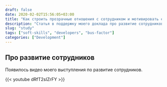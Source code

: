 ```yaml
---
draft: false
date: 2020-02-02T15:56:05+03:00
title: "Как строить прозрачные отношения с сотрудником и мотивировать его развиваться"
description: "Статья в поддержку моего доклада про развитие сотрудников внутри компании"
slug: "study"
tags: ["soft-skills", "developers", "bus-factor"]
categories: ["Development"]
---
```


## Про развитие сотрудников

Появилось видео моего выступления по развитие сотрудников.

{{< youtube dRfT2sIZrFY >}}
